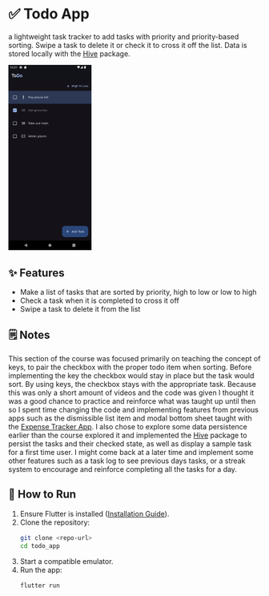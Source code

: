 # ✅ Todo App
 a lightweight task tracker to add tasks with priority and priority-based sorting. Swipe a task to delete it or check it to cross it off the list. Data is stored locally with the [Hive](https://github.com/isar/hive) package.

<img src='https://github.com/TromboneJake/flutter-udemy/blob/main/images/task_app_portrait.png' alt='Portrait screenshot of the task app screen featuring a few tasks with one crossed off.' width=33%/>


## ✨ Features  
- Make a list of tasks that are sorted by priority, high to low or low to high
- Check a task when it is completed to cross it off
- Swipe a task to delete it from the list

## 🗒️ Notes
This section of the course was focused primarily on teaching the concept of keys, to pair the checkbox with the proper todo item when sorting. Before implementing the key the checkbox would stay in place but the task would sort. By using keys, the checkbox stays with the appropriate task. Because this was only a short amount of videos and the code was given I thought it was a good chance to practice and reinforce what was taught up until then so I spent time changing the code and implementing features from previous apps such as the dismissible list item and modal bottom sheet taught with the [Expense Tracker App](https://github.com/TromboneJake/flutter-udemy/tree/main/expense_tracker_app). I also chose to explore some data persistence earlier than the course explored it and implemented the [Hive](https://github.com/isar/hive) package to persist the tasks and their checked state, as well as display a sample task for a first time user. I might come back at a later time and implement some other features such as a task log to see previous days tasks, or a streak system to encourage and reinforce completing all the tasks for a day.

## 🚀 How to Run  
1. Ensure Flutter is installed ([Installation Guide](https://flutter.dev/docs/get-started/install)).  
2. Clone the repository:  
   ```sh
   git clone <repo-url>
   cd todo_app
3. Start a compatible emulator.
4. Run the app:
    ```sh
    flutter run
